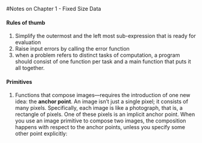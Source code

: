 #Notes on Chapter 1 - Fixed Size Data

#### Rules of thumb 
1. Simplify the outermost and the left most sub-expression that is ready for evaluation
2. Raise input errors by calling the error function
3. when a problem refers to distinct tasks of computation, a program should consist of one function per task and a main function that puts it all together. 

#### Primitives
1. Functions that compose images—requires the introduction of one new idea: the <b>anchor point</b>. An image isn’t just a
single pixel; it consists of many pixels. Specifically, each image is like a photograph, that is, a rectangle of pixels. One of these pixels is an implicit anchor point. When you use an image primitive to compose two images, the composition happens with respect to the anchor points, unless you specify some other point explicitly:
